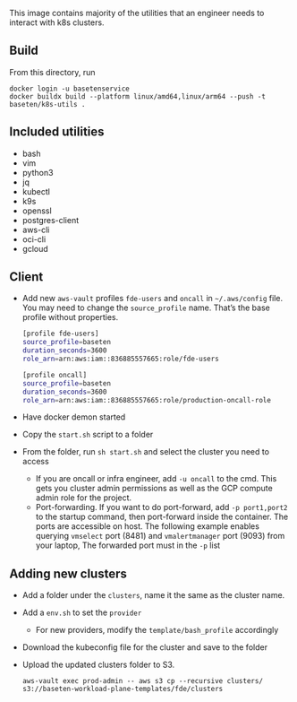 This image contains majority of the utilities that an engineer needs to interact with k8s clusters.

## Build
From this directory, run
```
docker login -u basetenservice
docker buildx build --platform linux/amd64,linux/arm64 --push -t baseten/k8s-utils .
```

## Included utilities
- bash
- vim
- python3
- jq
- kubectl
- k9s
- openssl
- postgres-client
- aws-cli
- oci-cli
- gcloud

## Client

- Add new `aws-vault` profiles `fde-users` and `oncall` in `~/.aws/config` file. You may need to change the `source_profile` name. That’s the base profile without properties.

  ```bash
  [profile fde-users]
  source_profile=baseten
  duration_seconds=3600
  role_arn=arn:aws:iam::836885557665:role/fde-users

  [profile oncall]
  source_profile=baseten
  duration_seconds=3600
  role_arn=arn:aws:iam::836885557665:role/production-oncall-role
  ```

- Have docker demon started
- Copy the `start.sh` script to a folder
- From the folder, run `sh start.sh` and select the cluster you need to access
  - If you are oncall or infra engineer, add `-u oncall` to the cmd. This gets you cluster admin permissions as well as the GCP compute admin role for the project.
  - Port-forwarding. If you want to do port-forward, add `-p port1,port2` to the startup command, then port-forward inside the container. The ports are accessible on host. The following example enables querying `vmselect` port (8481) and `vmalertmanager` port (9093) from your laptop, The forwarded port must in the `-p` list

## Adding new clusters
- Add a folder under the `clusters`, name it the same as the cluster name.
- Add a `env.sh` to set the `provider`
  - For new providers, modify the `template/bash_profile` accordingly
- Download the kubeconfig file for the cluster and save to the folder
- Upload the updated clusters folder to S3.

  `aws-vault exec prod-admin -- aws s3 cp --recursive clusters/ s3://baseten-workload-plane-templates/fde/clusters`

